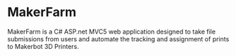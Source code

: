 MakerFarm
=========

MakerFarm is a C# ASP.net MVC5 web application designed to take file submissions from users and automate the tracking and assignment of prints to Makerbot 3D Printers.
